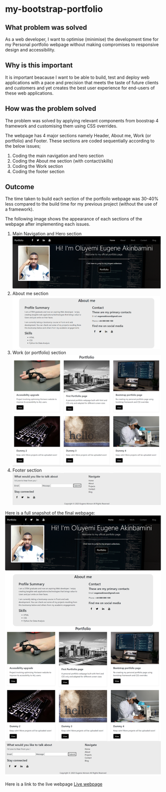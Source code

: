 # my-bootstrap-portfolio

## What problem was solved
As a web developer, I want to optimise (minimise) the development time for my Personal portfolio webpage without making compromises to responsive design and accessibility. 

## Why is this important
 It is important beacause I want to be able to build, test and deploy web applications with a pace and precision that meets the taste of future clients and customers and yet creates the best user experience for end-users of these web applications. 

 ## How was the problem solved
 The problem was solved by applying relevant components from boostrap 4 framework and customising them using CSS overrides. 

 The webpage has 4 major sections namely Header, About me, Work (or portfolio) and Footer. These sections are coded sequentially according to the below issues;

 1. Coding the main navigation and hero section 
 2. Coding the About me section (with contact/skills) 
 3. Coding the Work section 
 4. Coding the footer section 


 ## Outcome 
 The time taken to build each section of the portfoilo webpage was 30-40% less compared to the build time for my previous project (without the use of a framework). 

 The following image shows the appearance of each sections of the webpage after implementing each issues. 

 1. Main Navigation and Hero section
 ![Navigation/Hero](./assets/images/Main%20navigation%20and%20Hero%20section.png)
 2. About me section
 ![About me (with skills and contact)](./assets/images/About%20section%2C%20skills%20(and%20contacts).png)
 3. Work (or portfolio) section
 ![Work](./assets/images/Work%20(or%20portfolio)%20section.png)
 4. Footer section 
 ![Footer](./assets/images/Footer%20section.png)

 Here is a full snapshot of the final webpage:![Final page](./assets/images/Full%20bootstrap%20webpage.png)

 Here is a link to the live webpage [Live webpage]()
